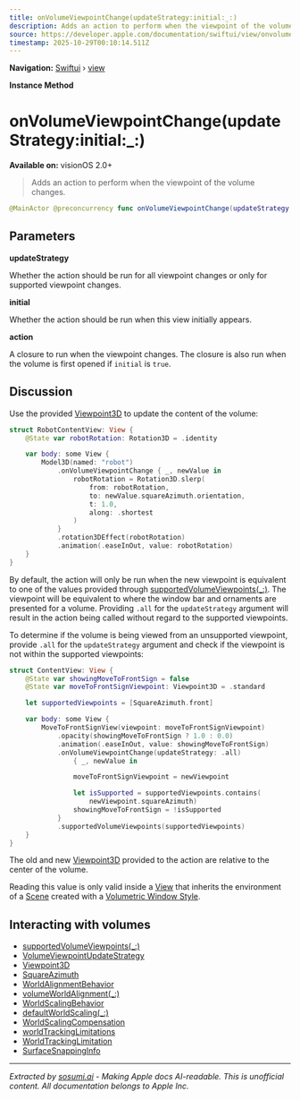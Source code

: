 ```yaml
---
title: onVolumeViewpointChange(updateStrategy:initial:_:)
description: Adds an action to perform when the viewpoint of the volume changes.
source: https://developer.apple.com/documentation/swiftui/view/onvolumeviewpointchange(updatestrategy:initial:_:)
timestamp: 2025-10-29T00:10:14.511Z
---
```


**Navigation:** [Swiftui](/documentation/swiftui) › [view](/documentation/swiftui/view)

**Instance Method**

# onVolumeViewpointChange(updateStrategy:initial:_:)

**Available on:** visionOS 2.0+

> Adds an action to perform when the viewpoint of the volume changes.

```swift
@MainActor @preconcurrency func onVolumeViewpointChange(updateStrategy: VolumeViewpointUpdateStrategy = .supported, initial: Bool = true, _ action: @escaping (Viewpoint3D, Viewpoint3D) -> Void) -> some View
```

## Parameters

**updateStrategy**

Whether the action should be run for all viewpoint changes or only for supported viewpoint changes.



**initial**

Whether the action should be run when this view initially appears.



**action**

A closure to run when the viewpoint changes. The closure is also run when the volume is first opened if `initial` is `true`.



## Discussion

Use the provided [Viewpoint3D](/documentation/swiftui/viewpoint3d) to update the content of the volume:

```swift
struct RobotContentView: View {
    @State var robotRotation: Rotation3D = .identity

    var body: some View {
        Model3D(named: "robot")
            .onVolumeViewpointChange { _, newValue in
                robotRotation = Rotation3D.slerp(
                    from: robotRotation,
                    to: newValue.squareAzimuth.orientation,
                    t: 1.0,
                    along: .shortest
                )
            }
            .rotation3DEffect(robotRotation)
            .animation(.easeInOut, value: robotRotation)
    }
}
```

By default, the action will only be run when the new viewpoint is equivalent to one of the values provided through [supportedVolumeViewpoints(_:)](/documentation/swiftui/view/supportedvolumeviewpoints(_:)). The viewpoint will be equivalent to where the window bar and ornaments are presented for a volume. Providing `.all` for the `updateStrategy` argument will result in the action being called without regard to the supported viewpoints.

To determine if the volume is being viewed from an unsupported viewpoint, provide `.all` for the `updateStrategy` argument and check if the viewpoint is not within the supported viewpoints:

```swift
struct ContentView: View {
    @State var showingMoveToFrontSign = false
    @State var moveToFrontSignViewpoint: Viewpoint3D = .standard

    let supportedViewpoints = [SquareAzimuth.front]

    var body: some View {
        MoveToFrontSignView(viewpoint: moveToFrontSignViewpoint)
            .opacity(showingMoveToFrontSign ? 1.0 : 0.0)
            .animation(.easeInOut, value: showingMoveToFrontSign)
            .onVolumeViewpointChange(updateStrategy: .all)
                { _, newValue in

                moveToFrontSignViewpoint = newViewpoint

                let isSupported = supportedViewpoints.contains(
                    newViewpoint.squareAzimuth)
                showingMoveToFrontSign = !isSupported
            }
            .supportedVolumeViewpoints(supportedViewpoints)
    }
}
```

The old and new [Viewpoint3D](/documentation/swiftui/viewpoint3d) provided to the action are relative to the center of the volume.

Reading this value is only valid inside a [View](/documentation/swiftui/view) that inherits the environment of a [Scene](/documentation/swiftui/scene) created with a [Volumetric Window Style](/documentation/swiftui/volumetricwindowstyle).

## Interacting with volumes

- [supportedVolumeViewpoints(_:)](/documentation/swiftui/view/supportedvolumeviewpoints(_:))
- [VolumeViewpointUpdateStrategy](/documentation/swiftui/volumeviewpointupdatestrategy)
- [Viewpoint3D](/documentation/swiftui/viewpoint3d)
- [SquareAzimuth](/documentation/swiftui/squareazimuth)
- [WorldAlignmentBehavior](/documentation/swiftui/worldalignmentbehavior)
- [volumeWorldAlignment(_:)](/documentation/swiftui/scene/volumeworldalignment(_:))
- [WorldScalingBehavior](/documentation/swiftui/worldscalingbehavior)
- [defaultWorldScaling(_:)](/documentation/swiftui/scene/defaultworldscaling(_:))
- [WorldScalingCompensation](/documentation/swiftui/worldscalingcompensation)
- [worldTrackingLimitations](/documentation/swiftui/environmentvalues/worldtrackinglimitations)
- [WorldTrackingLimitation](/documentation/swiftui/worldtrackinglimitation)
- [SurfaceSnappingInfo](/documentation/swiftui/surfacesnappinginfo)

---

*Extracted by [sosumi.ai](https://sosumi.ai) - Making Apple docs AI-readable.*
*This is unofficial content. All documentation belongs to Apple Inc.*
